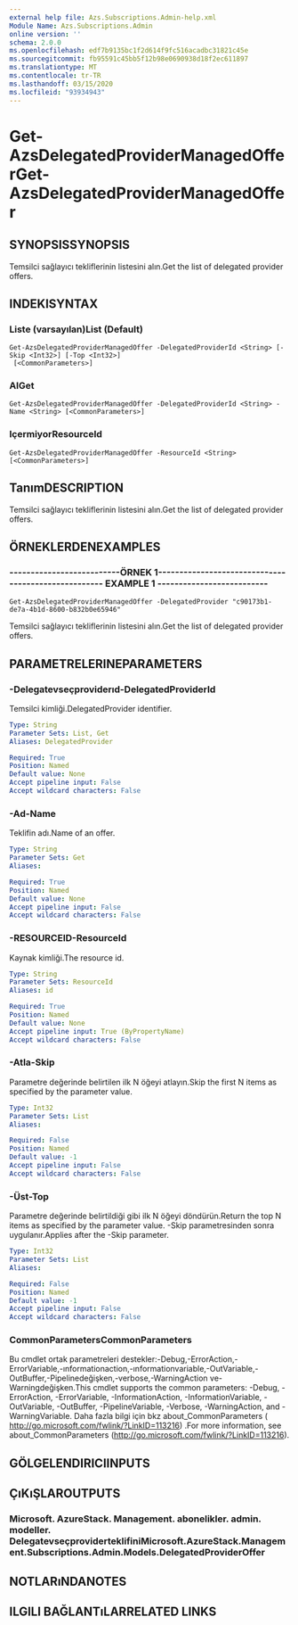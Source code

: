 ```yaml
---
external help file: Azs.Subscriptions.Admin-help.xml
Module Name: Azs.Subscriptions.Admin
online version: ''
schema: 2.0.0
ms.openlocfilehash: edf7b9135bc1f2d614f9fc516acadbc31821c45e
ms.sourcegitcommit: fb95591c45bb5f12b98e0690938d18f2ec611897
ms.translationtype: MT
ms.contentlocale: tr-TR
ms.lasthandoff: 03/15/2020
ms.locfileid: "93934943"
---
```

# <span data-ttu-id="1135a-101">Get-AzsDelegatedProviderManagedOffer</span><span class="sxs-lookup"><span data-stu-id="1135a-101">Get-AzsDelegatedProviderManagedOffer</span></span>

## <span data-ttu-id="1135a-102">SYNOPSIS</span><span class="sxs-lookup"><span data-stu-id="1135a-102">SYNOPSIS</span></span>
<span data-ttu-id="1135a-103">Temsilci sağlayıcı tekliflerinin listesini alın.</span><span class="sxs-lookup"><span data-stu-id="1135a-103">Get the list of delegated provider offers.</span></span>

## <span data-ttu-id="1135a-104">INDEKI</span><span class="sxs-lookup"><span data-stu-id="1135a-104">SYNTAX</span></span>

### <span data-ttu-id="1135a-105">Liste (varsayılan)</span><span class="sxs-lookup"><span data-stu-id="1135a-105">List (Default)</span></span>
```
Get-AzsDelegatedProviderManagedOffer -DelegatedProviderId <String> [-Skip <Int32>] [-Top <Int32>]
 [<CommonParameters>]
```

### <span data-ttu-id="1135a-106">Al</span><span class="sxs-lookup"><span data-stu-id="1135a-106">Get</span></span>
```
Get-AzsDelegatedProviderManagedOffer -DelegatedProviderId <String> -Name <String> [<CommonParameters>]
```

### <span data-ttu-id="1135a-107">Içermiyor</span><span class="sxs-lookup"><span data-stu-id="1135a-107">ResourceId</span></span>
```
Get-AzsDelegatedProviderManagedOffer -ResourceId <String> [<CommonParameters>]
```

## <span data-ttu-id="1135a-108">Tanım</span><span class="sxs-lookup"><span data-stu-id="1135a-108">DESCRIPTION</span></span>
<span data-ttu-id="1135a-109">Temsilci sağlayıcı tekliflerinin listesini alın.</span><span class="sxs-lookup"><span data-stu-id="1135a-109">Get the list of delegated provider offers.</span></span>

## <span data-ttu-id="1135a-110">ÖRNEKLERDEN</span><span class="sxs-lookup"><span data-stu-id="1135a-110">EXAMPLES</span></span>

### <span data-ttu-id="1135a-111">--------------------------ÖRNEK 1--------------------------</span><span class="sxs-lookup"><span data-stu-id="1135a-111">-------------------------- EXAMPLE 1 --------------------------</span></span>
```
Get-AzsDelegatedProviderManagedOffer -DelegatedProvider "c90173b1-de7a-4b1d-8600-b832b0e65946"
```

<span data-ttu-id="1135a-112">Temsilci sağlayıcı tekliflerinin listesini alın.</span><span class="sxs-lookup"><span data-stu-id="1135a-112">Get the list of delegated provider offers.</span></span>

## <span data-ttu-id="1135a-113">PARAMETRELERINE</span><span class="sxs-lookup"><span data-stu-id="1135a-113">PARAMETERS</span></span>

### <span data-ttu-id="1135a-114">-Delegatevseçproviderıd</span><span class="sxs-lookup"><span data-stu-id="1135a-114">-DelegatedProviderId</span></span>
<span data-ttu-id="1135a-115">Temsilci kimliği.</span><span class="sxs-lookup"><span data-stu-id="1135a-115">DelegatedProvider identifier.</span></span>

```yaml
Type: String
Parameter Sets: List, Get
Aliases: DelegatedProvider

Required: True
Position: Named
Default value: None
Accept pipeline input: False
Accept wildcard characters: False
```

### <span data-ttu-id="1135a-116">-Ad</span><span class="sxs-lookup"><span data-stu-id="1135a-116">-Name</span></span>
<span data-ttu-id="1135a-117">Teklifin adı.</span><span class="sxs-lookup"><span data-stu-id="1135a-117">Name of an offer.</span></span>

```yaml
Type: String
Parameter Sets: Get
Aliases: 

Required: True
Position: Named
Default value: None
Accept pipeline input: False
Accept wildcard characters: False
```

### <span data-ttu-id="1135a-118">-RESOURCEID</span><span class="sxs-lookup"><span data-stu-id="1135a-118">-ResourceId</span></span>
<span data-ttu-id="1135a-119">Kaynak kimliği.</span><span class="sxs-lookup"><span data-stu-id="1135a-119">The resource id.</span></span>

```yaml
Type: String
Parameter Sets: ResourceId
Aliases: id

Required: True
Position: Named
Default value: None
Accept pipeline input: True (ByPropertyName)
Accept wildcard characters: False
```

### <span data-ttu-id="1135a-120">-Atla</span><span class="sxs-lookup"><span data-stu-id="1135a-120">-Skip</span></span>
<span data-ttu-id="1135a-121">Parametre değerinde belirtilen ilk N öğeyi atlayın.</span><span class="sxs-lookup"><span data-stu-id="1135a-121">Skip the first N items as specified by the parameter value.</span></span>

```yaml
Type: Int32
Parameter Sets: List
Aliases: 

Required: False
Position: Named
Default value: -1
Accept pipeline input: False
Accept wildcard characters: False
```

### <span data-ttu-id="1135a-122">-Üst</span><span class="sxs-lookup"><span data-stu-id="1135a-122">-Top</span></span>
<span data-ttu-id="1135a-123">Parametre değerinde belirtildiği gibi ilk N öğeyi döndürün.</span><span class="sxs-lookup"><span data-stu-id="1135a-123">Return the top N items as specified by the parameter value.</span></span>
<span data-ttu-id="1135a-124">-Skip parametresinden sonra uygulanır.</span><span class="sxs-lookup"><span data-stu-id="1135a-124">Applies after the -Skip parameter.</span></span>

```yaml
Type: Int32
Parameter Sets: List
Aliases: 

Required: False
Position: Named
Default value: -1
Accept pipeline input: False
Accept wildcard characters: False
```

### <span data-ttu-id="1135a-125">CommonParameters</span><span class="sxs-lookup"><span data-stu-id="1135a-125">CommonParameters</span></span>
<span data-ttu-id="1135a-126">Bu cmdlet ortak parametreleri destekler:-Debug,-ErrorAction,-ErrorVariable,-ınformationaction,-ınformationvariable,-OutVariable,-OutBuffer,-Pipelinedeğişken,-verbose,-WarningAction ve-Warningdeğişken.</span><span class="sxs-lookup"><span data-stu-id="1135a-126">This cmdlet supports the common parameters: -Debug, -ErrorAction, -ErrorVariable, -InformationAction, -InformationVariable, -OutVariable, -OutBuffer, -PipelineVariable, -Verbose, -WarningAction, and -WarningVariable.</span></span> <span data-ttu-id="1135a-127">Daha fazla bilgi için bkz about_CommonParameters ( http://go.microsoft.com/fwlink/?LinkID=113216) .</span><span class="sxs-lookup"><span data-stu-id="1135a-127">For more information, see about_CommonParameters (http://go.microsoft.com/fwlink/?LinkID=113216).</span></span>

## <span data-ttu-id="1135a-128">GÖLGELENDIRICI</span><span class="sxs-lookup"><span data-stu-id="1135a-128">INPUTS</span></span>

## <span data-ttu-id="1135a-129">ÇıKıŞLAR</span><span class="sxs-lookup"><span data-stu-id="1135a-129">OUTPUTS</span></span>

### <span data-ttu-id="1135a-130">Microsoft. AzureStack. Management. abonelikler. admin. modeller. Delegatevseçproviderteklifini</span><span class="sxs-lookup"><span data-stu-id="1135a-130">Microsoft.AzureStack.Management.Subscriptions.Admin.Models.DelegatedProviderOffer</span></span>

## <span data-ttu-id="1135a-131">NOTLARıNDA</span><span class="sxs-lookup"><span data-stu-id="1135a-131">NOTES</span></span>

## <span data-ttu-id="1135a-132">ILGILI BAĞLANTıLAR</span><span class="sxs-lookup"><span data-stu-id="1135a-132">RELATED LINKS</span></span>

